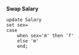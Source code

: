 **Swap Salary**

```mysql
update Salary
set sex=
case
    when sex='m' then 'f'
    else 'm'
    end;
```

